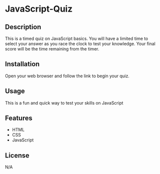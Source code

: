 # JavaScript-Quiz

## Description
This is a timed quiz on JavaScript basics. You will have a limited time to select your answer as you race the clock to test your knowledge. Your final score will be the time remaining from the timer.

## Installation
Open your web browser and follow the link to begin your quiz.


## Usage
This is a fun and quick way to test your skills on JavaScript

## Features
* HTML
* CSS
* JavaScript

## License
N/A